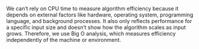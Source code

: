 We can’t rely on CPU time to measure algorithm efficiency because it depends on external factors like hardware, operating system, programming language, and background processes. It also only reflects performance for a specific input size and doesn’t show how the algorithm scales as input grows. Therefore, we use Big O analysis, which measures efficiency independently of the machine or environment.
